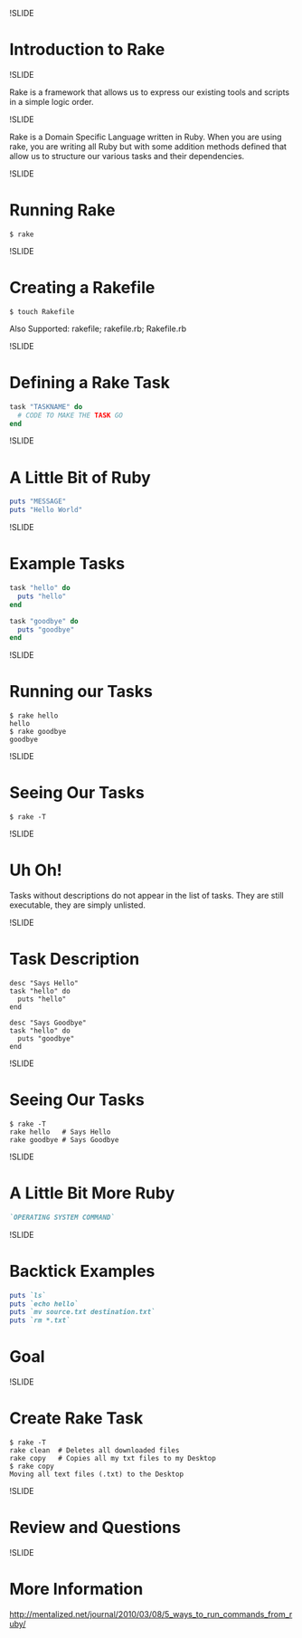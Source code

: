 !SLIDE

# Introduction to Rake

!SLIDE

Rake is a framework that allows us to express our existing tools and scripts in
a simple logic order.

!SLIDE

Rake is a Domain Specific Language written in Ruby. When you are using rake,
you are writing all Ruby but with some addition methods defined that allow us
to structure our various tasks and their dependencies.

!SLIDE

# Running Rake

```
$ rake
```

!SLIDE

# Creating a Rakefile

```
$ touch Rakefile
```

Also Supported: rakefile; rakefile.rb; Rakefile.rb

!SLIDE

# Defining a Rake Task

```ruby
task "TASKNAME" do
  # CODE TO MAKE THE TASK GO
end
```

!SLIDE

# A Little Bit of Ruby

```ruby
puts "MESSAGE"
puts "Hello World"
```

!SLIDE

# Example Tasks

```ruby
task "hello" do
  puts "hello"
end
```

```ruby
task "goodbye" do
  puts "goodbye"
end
```

!SLIDE

# Running our Tasks

```
$ rake hello
hello
$ rake goodbye
goodbye
```

!SLIDE

# Seeing Our Tasks

```
$ rake -T

```

!SLIDE

# Uh Oh!

Tasks without descriptions do not appear in the list of tasks. They are still
executable, they are simply unlisted.

!SLIDE

# Task Description

```
desc "Says Hello"
task "hello" do
  puts "hello"
end

desc "Says Goodbye"
task "hello" do
  puts "goodbye"
end
```

!SLIDE

# Seeing Our Tasks

```
$ rake -T
rake hello   # Says Hello
rake goodbye # Says Goodbye
```

!SLIDE

# A Little Bit More Ruby

```ruby
`OPERATING SYSTEM COMMAND`
```

!SLIDE

# Backtick Examples

```ruby
puts `ls`
puts `echo hello`
puts `mv source.txt destination.txt`
puts `rm *.txt`
```

# Goal

!SLIDE

# Create Rake Task

```
$ rake -T
rake clean  # Deletes all downloaded files
rake copy   # Copies all my txt files to my Desktop
$ rake copy
Moving all text files (.txt) to the Desktop
```

!SLIDE

# Review and Questions

!SLIDE

# More Information

http://mentalized.net/journal/2010/03/08/5_ways_to_run_commands_from_ruby/